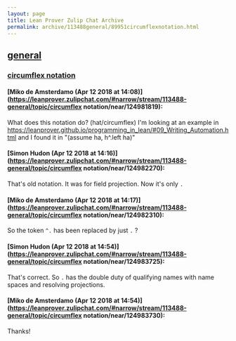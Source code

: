 ```yaml
---
layout: page
title: Lean Prover Zulip Chat Archive 
permalink: archive/113488general/89951circumflexnotation.html
---
```


## [general](index.html)
### [circumflex notation](89951circumflexnotation.html)

#### [Miko de Amsterdamo (Apr 12 2018 at 14:08)](https://leanprover.zulipchat.com/#narrow/stream/113488-general/topic/circumflex notation/near/124981819):
What does this notation do? (hat/circumflex) I'm looking at an example in https://leanprover.github.io/programming_in_lean/#09_Writing_Automation.html and I found it in "(assume ha, h^.left ha)"

#### [Simon Hudon (Apr 12 2018 at 14:16)](https://leanprover.zulipchat.com/#narrow/stream/113488-general/topic/circumflex notation/near/124982270):
That's old notation. It was for field projection. Now it's only `.`

#### [Miko de Amsterdamo (Apr 12 2018 at 14:17)](https://leanprover.zulipchat.com/#narrow/stream/113488-general/topic/circumflex notation/near/124982310):
So the token `^.` has been replaced by just `.` ?

#### [Simon Hudon (Apr 12 2018 at 14:54)](https://leanprover.zulipchat.com/#narrow/stream/113488-general/topic/circumflex notation/near/124983725):
That's correct. So `.` has the double duty of qualifying names with name spaces and resolving projections.

#### [Miko de Amsterdamo (Apr 12 2018 at 14:54)](https://leanprover.zulipchat.com/#narrow/stream/113488-general/topic/circumflex notation/near/124983730):
Thanks!

